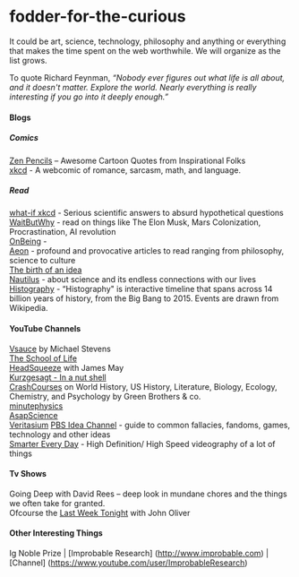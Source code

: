 # fodder-for-the-curious
It could be art, science, technology, philosophy and anything or everything that makes the time spent on the web worthwhile.
We will organize as the list grows.

To quote Richard Feynman, *“Nobody ever figures out what life is all about, and it doesn't matter. Explore the world. Nearly everything is really interesting if you go into it deeply enough.”*  

#### Blogs  

##### Comics  
[Zen Pencils](zenpencils.com) – Awesome Cartoon Quotes from Inspirational Folks  
[xkcd](http://xkcd.com/) - A webcomic of romance, sarcasm, math, and language.  

##### Read  
[what-if xkcd](https://what-if.xkcd.com/) - Serious scientific answers to absurd hypothetical questions  
[WaitButWhy](waitbutwhy.com) - read on things like The Elon Musk, Mars Colonization, Procrastination, AI revolution  
[OnBeing](onbeing.org) -  
[Aeon](http://aeon.co/magazine/) - profound and provocative articles to read ranging from philosophy, science to culture   
[The birth of an idea](http://birthofidea.ist.utl.pt/#home)   
[Nautilus](http://nautil.us/) - about science and its endless connections with our lives  
[Histography](http://histography.io/) - “Histography" is interactive timeline that spans across 14 billion years of history, from the Big Bang to 2015. Events are drawn from Wikipedia.  

#### YouTube Channels  
[Vsauce](https://www.youtube.com/user/Vsauce) by Michael Stevens  
[The School of Life](https://www.youtube.com/user/schooloflifechannel)    
[HeadSqueeze](https://www.youtube.com/user/HeadsqueezeTV) with James May   
[Kurzgesagt - In a nut shell](https://www.youtube.com/user/Kurzgesagt)    
[CrashCourses](https://www.youtube.com/user/crashcourse) on World History, US History, Literature, Biology,  Ecology, Chemistry, and Psychology by Green Brothers & co.    
[minutephysics](https://www.youtube.com/user/minutephysics)  
[AsapScience](https://www.youtube.com/user/AsapSCIENCE)  
[Veritasium](https://www.youtube.com/user/1veritasium)
[PBS Idea Channel](https://www.youtube.com/user/pbsideachannel) - guide to common fallacies, fandoms, games, technology and other ideas  
[Smarter Every Day](https://www.youtube.com/user/destinws2) - High Definition/ High Speed videography of a lot of things  


#### Tv Shows  
Going Deep with David Rees – deep look in mundane chores and the things we often take for granted.   
Ofcourse the [Last Week Tonight](https://www.youtube.com/user/LastWeekTonight) with John Oliver   

#### Other Interesting Things  
Ig Noble Prize | [Improbable Research] (http://www.improbable.com) | [Channel] (https://www.youtube.com/user/ImprobableResearch)
